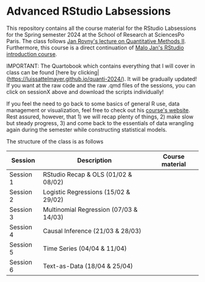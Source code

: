 # Advanced RStudio Labsessions

This repository contains all the course material for the RStudio Labsessions for the Spring semester 2024 at the School of Research at SciencesPo Paris. The class follows [Jan Rovny's lecture on Quantitative Methods II](https://www.rovny.org/methods-2-ed). Furthermore, this course is a direct continuation of [Malo Jan's RStudio introduction course](https://github.com/malojan/intro_r?tab=readme-ov-file). 

IMPORTANT: The Quartobook which contains everything that I will cover in class can be found [here by clicking|(https://luissattelmayer.github.io/quanti-2024/). It will be gradually updated! If you want at the raw code and the raw .qmd files of the sessions, you can click on sessionX above and download the scripts individually!

If you feel the need to go back to some basics of general R use, data management or visualization, feel free to check out his [course's website](https://malo-jn.quarto.pub/introduction-to-r/). Rest assured, however, that 1) we will recap plenty of things, 2) make slow but steady progress, 3) and come back to the essentials of data wrangling again during the semester while constructing statistical models. 

The structure of the class is as follows

| Session   | Description                    | Course material                                                                                                                             |
|------------|------------|------------------------------------------------|
| Session 1 | RStudio Recap & OLS (01/02 & 08/02) |  |
| Session 2 | Logistic Regressions (15/02 & 29/02)           |                                                                              |
| Session 3 | Multinomial Regression (07/03 & 14/03)            |                                                                                |
| Session 4 | Causal Inference (21/03 & 28/03)        |                                                                           |
| Session 5 | Time Series (04/04 & 11/04)               |                                                                             |
| Session 6 | Text-as-Data (18/04 & 25/04)                  |                                                                              |
